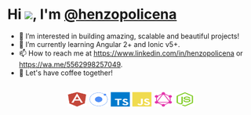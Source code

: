 <h1 align="left">Hi <img src="https://raw.githubusercontent.com/kaueMarques/kaueMarques/master/hi.gif" height="30px">, I'm <a target="_blank" href="https://www.instagram.com/henzopolicena/">@henzopolicena<a/></h1>

- 👀 I’m interested in building amazing, scalable and beautiful projects!
- 🌱 I’m currently learning Angular 2+ and Ionic v5+.
- 📫 How to reach me at https://www.linkedin.com/in/henzopolicena or https://wa.me/5562998257049.
- 💬 Let's have coffee together!

<div align="center" style="display: inline_block"><br>
  <img align="center" height="30" width="40" src="https://raw.githubusercontent.com/devicons/devicon/master/icons/angularjs/angularjs-plain.svg">
  <img align="center" height="30" width="40" src="https://raw.githubusercontent.com/devicons/devicon/master/icons/ionic/ionic-original.svg">
  <img align="center" height="30" width="40" src="https://raw.githubusercontent.com/devicons/devicon/master/icons/typescript/typescript-plain.svg">
  <img align="center" height="30" width="40" src="https://raw.githubusercontent.com/devicons/devicon/master/icons/javascript/javascript-plain.svg">
  <img align="center" height="30" width="40" src="https://raw.githubusercontent.com/devicons/devicon/master/icons/graphql/graphql-plain.svg">
  <img align="center" height="30" width="40" src="https://raw.githubusercontent.com/devicons/devicon/master/icons/nodejs/nodejs-original.svg">
</div>

<!-- <div align="right">
    <img src="https://komarev.com/ghpvc/?username=h1softwarehouse&label=Profile%20views&color=f80000&style=flat&label=PROFILE+VIEWS"
        alt="suburbanno" />
<div> -->

<!---
h1softwarehouse/h1softwarehouse is a ✨ special ✨ repository because its `README.md` (this file) appears on your GitHub profile.
You can click the Preview link to take a look at your changes.
--->
